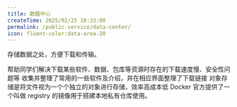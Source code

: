 ```yaml
---
title: 数据中心
createTime: 2025/02/25 18:33:00
permalink: /public-service/data-center/
icon: fluent-color:data-area-20
---
```


存储数据之处，方便下载和传输。

<CardGrid>
<LinkCard icon="https://alist.nn.ci/logo.svg" href="/public-service/data-center/pguide-alist/" title="Alist动态软件镜像站" >帮助同学们解决下载某些软件、数据、包库等资源时存在的下载速度慢、安全性问题等</LinkCard>
<LinkCard icon="line-md:download-loop" href="/public-service/data-center/common-softwares-recommand-and-download/" title="常用软件推荐及下载" >收集并整理了常用的一些软件及介绍，并在相应界面整理了下载链接</LinkCard>
<LinkCard icon="simple-icons:minio" href="/public-service/data-center/minio/" title="PGuide OSS对象存储" >对象存储是将文件视为一个个独立的对象进行存储，效率高成本低</LinkCard>
<LinkCard icon="teenyicons:docker-outline" href="/public-service/data-center/docker-registry/" title="docker私有镜像管理" >Docker 官方提供了一个叫做 registry 的镜像用于搭建本地私有仓库使用。</LinkCard>
</CardGrid>

